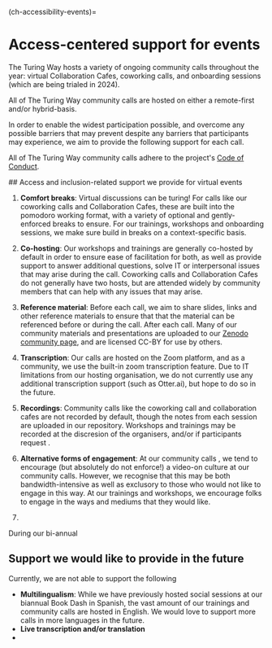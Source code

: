 (ch-accessibility-events)=
# Access-centered support for events

The Turing Way hosts a variety of ongoing community calls throughout the year: virtual Collaboration Cafes, coworking calls, and onboarding sessions (which are being trialed in 2024). 

All of The Turing Way community calls are hosted on either a remote-first and/or hybrid-basis. 

In order to enable the widest participation possible, and overcome any possible barriers that may prevent despite any barriers that participants may experience, we aim to provide the following support for each call.

All of The Turing Way community calls adhere to the project's [Code of Conduct](https://github.com/the-turing-way/the-turing-way/blob/main/CODE_OF_CONDUCT.md).

## Access and inclusion-related support we provide for virtual events

1. **Comfort breaks**: Virtual discussions can be turing! For calls like our coworking calls and Collaboration Cafes, these are built into the pomodoro working format, with a variety of optional and gently-enforced breaks to ensure. For our trainings, workshops and onboarding sessions, we make sure build in breaks on a context-specific basis.  

2. **Co-hosting**: Our workshops and trainings are generally co-hosted by default in order to ensure ease of facilitation for both, as well as provide support to answer additional questions, solve IT or interpersonal issues that may arise during the call. Coworking calls and Collaboration Cafes do not generally have two hosts, but are attended widely by community members that can help with any issues that may arise. 

3. **Reference material**: Before each call, we aim to share slides, links and other reference materials to ensure that that the material can be referenced before or during the call. After each call. Many of our community materials and presentations are uploaded to our [Zenodo community page](https://zenodo.org/communities/the-turing-way/), and are licensed CC-BY for use by others. 

4. **Transcription**: Our calls are hosted on the Zoom platform, and as a community, we use the built-in zoom transcription feature. Due to IT limitations from our hosting organisation, we do not currently use any additional transcription support (such as Otter.ai), but hope to do so in the future.

5. **Recordings**: Community calls like the coworking call and collaboration cafes are not recorded by default, though the notes from each session are uploaded in our repository. Workshops and trainings may be recorded at the discresion of the organisers, and/or if participants request .  

6. **Alternative forms of engagement**: At our community calls , we tend to encourage (but absolutely do not enforce!) a video-on culture at our community calls. However, we recognise that this may be both bandwidth-intensive as well as exclusory to those who would not like to engage in this way. At our trainings and workshops, we encourage folks to engage in the ways and mediums that they would like.

7. 

During our bi-annual 

## Support we would like to provide in the future

Currently, we are not able to support the following

- **Multilingualism**: While we have previously hosted social sessions at our biannual Book Dash in Spanish, the vast amount of our trainings and community calls are hosted in English. We would love to support more calls in more languages in the future.
- **Live transcription and/or translation**
- 